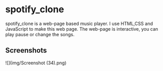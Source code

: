 # spotify_clone

spotify_clone is a web-page based music player. I use HTML,CSS and
JavaScript to make this web page. The web-page is interactive,
you can play pause or change the songs.


## Screenshots

![](img/Screenshot (34).png)

